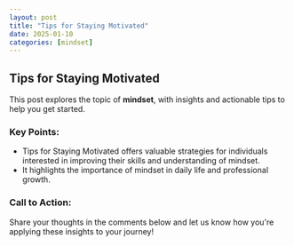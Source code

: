 ```yaml
---
layout: post
title: "Tips for Staying Motivated"
date: 2025-01-10
categories: [mindset]
---
```


## Tips for Staying Motivated

This post explores the topic of **mindset**, with insights and actionable tips to help you get started.

### Key Points:
- Tips for Staying Motivated offers valuable strategies for individuals interested in improving their skills and understanding of mindset.
- It highlights the importance of mindset in daily life and professional growth.

### Call to Action:
Share your thoughts in the comments below and let us know how you're applying these insights to your journey!
